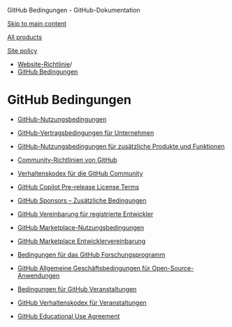 GitHub Bedingungen - GitHub-Dokumentation

[Skip to main content](#main-content)

[All products](/de)

[Site policy](/site-policy)

* [Website-Richtlinie](/de/site-policy)/
* [GitHub Bedingungen](/de/site-policy/github-terms)

GitHub Bedingungen
==========

* [GitHub-Nutzungsbedingungen](/de/site-policy/github-terms/github-terms-of-service)

* [GitHub-Vertragsbedingungen für Unternehmen](/de/site-policy/github-terms/github-corporate-terms-of-service)

* [GitHub-Nutzungsbedingungen für zusätzliche Produkte und Funktionen](/de/site-policy/github-terms/github-terms-for-additional-products-and-features)

* [Community-Richtlinien von GitHub](/de/site-policy/github-terms/github-community-guidelines)

* [Verhaltenskodex für die GitHub Community](/de/site-policy/github-terms/github-community-code-of-conduct)

* [GitHub Copilot Pre-release License Terms](/de/site-policy/github-terms/github-copilot-pre-release-license-terms)

* [GitHub Sponsors – Zusätzliche Bedingungen](/de/site-policy/github-terms/github-sponsors-additional-terms)

* [GitHub Vereinbarung für registrierte Entwickler](/de/site-policy/github-terms/github-registered-developer-agreement)

* [GitHub Marketplace-Nutzungsbedingungen](/de/site-policy/github-terms/github-marketplace-terms-of-service)

* [GitHub Marketplace Entwicklervereinbarung](/de/site-policy/github-terms/github-marketplace-developer-agreement)

* [Bedingungen für das GitHub Forschungsprogramm](/de/site-policy/github-terms/github-research-program-terms)

* [GitHub Allgemeine Geschäftsbedingungen für Open-Source-Anwendungen](/de/site-policy/github-terms/github-open-source-applications-terms-and-conditions)

* [Bedingungen für GitHub Veranstaltungen](/de/site-policy/github-terms/github-event-terms)

* [GitHub Verhaltenskodex für Veranstaltungen](/de/site-policy/github-terms/github-event-code-of-conduct)

* [GitHub Educational Use Agreement](/de/site-policy/github-terms/github-educational-use-agreement)
